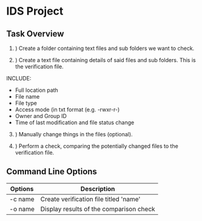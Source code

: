 # IDS Project

## Task Overview

1. ) Create a folder containing text files and sub folders we want to check.

2. ) Create a text file containing details of said files and sub folders. This is the verification file.

INCLUDE:
- Full location path
- File name
- File type
- Access mode (in txt format (e.g. -rwxr-r-)
- Owner and Group ID
- Time of last modification and file status change

3. ) Manually change things in the files (optional).

4. ) Perform a check, comparing the potentially changed files to the verification file.

## Command Line Options
| Options  | Description |
| ------------- | ------------- |
| -c name  | Create verification file titled 'name'  |
| -o name  | Display results of the comparison check  |

